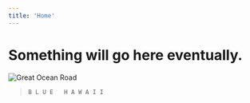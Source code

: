 ```yaml
---
title: 'Home'
---
```


# Something will go here eventually.

![Great Ocean Road](http://i.imgur.com/WmzJTf1.jpg)

> `B L U E   H A W A I I`



